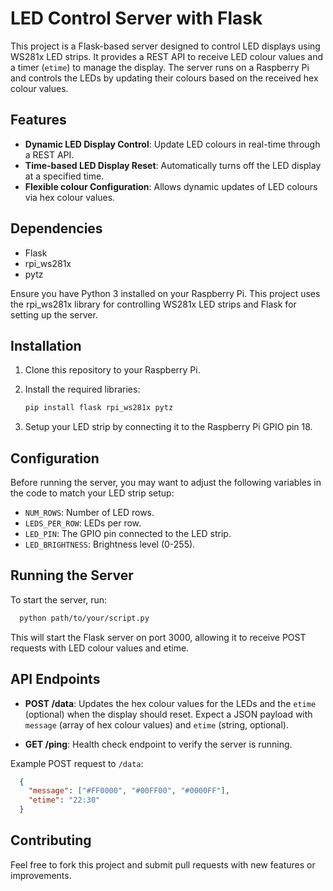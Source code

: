 # LED Control Server with Flask

This project is a Flask-based server designed to control LED displays using WS281x LED strips. It provides a REST API to receive LED colour values and a timer (`etime`) to manage the display. The server runs on a Raspberry Pi and controls the LEDs by updating their colours based on the received hex colour values.

## Features

- **Dynamic LED Display Control**: Update LED colours in real-time through a REST API.
- **Time-based LED Display Reset**: Automatically turns off the LED display at a specified time.
- **Flexible colour Configuration**: Allows dynamic updates of LED colours via hex colour values.

## Dependencies

- Flask
- rpi_ws281x
- pytz

Ensure you have Python 3 installed on your Raspberry Pi. This project uses the rpi_ws281x library for controlling WS281x LED strips and Flask for setting up the server.

## Installation

1. Clone this repository to your Raspberry Pi.
2. Install the required libraries:

    ```bash
    pip install flask rpi_ws281x pytz
    ```

3. Setup your LED strip by connecting it to the Raspberry Pi GPIO pin 18.

## Configuration

Before running the server, you may want to adjust the following variables in the code to match your LED strip setup:

- `NUM_ROWS`: Number of LED rows.
- `LEDS_PER_ROW`: LEDs per row.
- `LED_PIN`: The GPIO pin connected to the LED strip.
- `LED_BRIGHTNESS`: Brightness level (0-255).

## Running the Server

To start the server, run:

  ```bash
    python path/to/your/script.py
  ```

This will start the Flask server on port 3000, allowing it to receive POST requests with LED colour values and etime.

## API Endpoints

- **POST /data**: Updates the hex colour values for the LEDs and the `etime` (optional) when the display should reset. Expect a JSON payload with `message` (array of hex colour values) and `etime` (string, optional).

- **GET /ping**: Health check endpoint to verify the server is running.

Example POST request to `/data`:

  ```json
    {
      "message": ["#FF0000", "#00FF00", "#0000FF"],
      "etime": "22:30"
    }
  ```

## Contributing

Feel free to fork this project and submit pull requests with new features or improvements.
